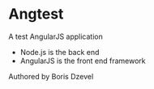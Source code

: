 Angtest
=====

A test AngularJS application

* Node.js is the back end
* AngularJS is the front end framework

Authored by Boris Dzevel